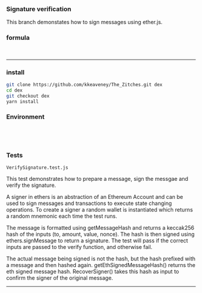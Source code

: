### Signature verification

This branch demonstates how to sign messages using ether.js.

### formula

​

---

### install

```bash
git clone https://github.com/kkeaveney/The_Zitches.git dex
cd dex
git checkout dex
yarn install
```

### Environment

```




```

### Tests

`VerifySignature.test.js`

This test demonstrates how to prepare a message, sign the messgae and verify the signature.

A signer in ethers is an abstraction of an Ethereum Account and can be used to sign messages and transactions to execute state changing operations. To create a signer a random wallet is instantiated which returns a random mnemonic each time the test runs.

The message is formatted using getMessageHash and returns a keccak256 hash of the inputs (to, amount, value, nonce). The hash is then signed using ethers.signMessage to return a signature. The test will pass if the correct inputs are passed to the verify function, and otherwise fail.

The actual message being signed is not the hash, but the hash prefixed with a message and then hashed again. getEthSignedMessageHash() returns the eth signed message hash. RecoverSigner() takes this hash as input to confirm the signer of the original message.

---
